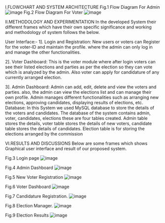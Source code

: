I.FLOWCHART AND SYSTEM ARCHITECTURE
 Fig.1 Flow Diagram For Admin
![image](https://github.com/TangadeSandesh/OnlineVotingSystem/assets/129480090/18998534-ac7c-4dc2-b0f8-3eed194eb45e)
Fig.2 Flow Diagram For Voter
![image](https://github.com/TangadeSandesh/OnlineVotingSystem/assets/129480090/89c18120-b631-41f9-b790-20a4f515ba09)

II.METHODOLOGY AND EXPERIMENTATION 
In the developed System their different frames which have their own specific significance and working and methodology of system follows the below.

User Interface:- 
1]. Login and Registration: 
New users or voters can Register for the voter-ID and maintain the profile. where the admin can only log in and manage the other functionalities.

2]. Voter Dashboard: This is the voter module where after login voters can see their listed elections and parties as per the election so they can vote which is analyzed by the admin. Also voter can apply for candidature of any currently arranged election. 

3]. Admin Dashboard: Admin can add, edit, delete and view the voters and parties. also, the admin can view the elections list and can manage their own profile. Admin manages different functionalities such as arranging new elections, approving candidates, displaying results of elections, etc.
Database: 
In this System we used MySQL database to store the details of the voters and candidates. The database of the system contains admin, voter, candidates, elections these are four tables created. Admin table stores the details, voter table stores the details of new voters, candidate table stores the details of candidates. Election table is for storing the elections arranged by the commission     

VI.RESULTS AND DISCUSSIONS
Below are some frames which shows Graphical user interface and result of our proposed system. 
 
Fig.3 Login page
![image](https://github.com/TangadeSandesh/OnlineVotingSystem/assets/129480090/5c805fb6-3880-4c03-8980-d324aebcc9d2)

Fig.4 Admin Dashboard
![image](https://github.com/TangadeSandesh/OnlineVotingSystem/assets/129480090/640833e7-03be-4d4a-951f-f79c7f5cb779)

Fig.5 New Voter Registration
![image](https://github.com/TangadeSandesh/OnlineVotingSystem/assets/129480090/f8096dbe-79ed-4c08-9f9b-7740db9d53f4)
 
Fig.6 Voter Dashboard
![image](https://github.com/TangadeSandesh/OnlineVotingSystem/assets/129480090/8f7cceb2-ebc3-44dc-af06-94df84693b4d)
 
Fig.7 Candidature Registration.
![image](https://github.com/TangadeSandesh/OnlineVotingSystem/assets/129480090/3a32399f-bea5-4adf-bd83-862b34b01d6c)

Fig.8 Election Manager.
![image](https://github.com/TangadeSandesh/OnlineVotingSystem/assets/129480090/5363f40a-bd48-418b-9dc5-55891ab9385e)

Fig.9 Election Results
![image](https://github.com/TangadeSandesh/OnlineVotingSystem/assets/129480090/c8f63d91-0a25-4ee6-ba23-0f09fe3fa3a8)



